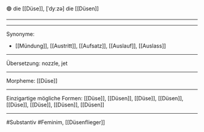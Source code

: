 🟢 die [[Düse]], [ˈdyːzə]
die [[Düsen]]

---


---
Synonyme: 
- [[Mündung]], [[Austritt]], [[Aufsatz]], [[Auslauf]], [[Auslass]]

---
Übersetzung: nozzle, jet

---
Morpheme:
[[Düse]]

---
Einzigartige mögliche Formen: [[Düse]], [[Düsen]], [[Düse]], [[Düsen]], [[Düse]], [[Düse]], [[Düsen]], [[Düsen]]

---
#Substantiv #Feminim, [[Düsenflieger]]